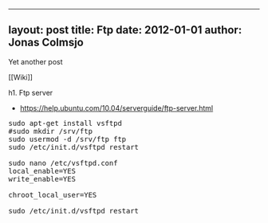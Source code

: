 
---
layout: post
title: Ftp
date: 2012-01-01
author: Jonas Colmsjo
---

Yet another post





[[Wiki]]

h1. Ftp server


* https://help.ubuntu.com/10.04/serverguide/ftp-server.html


<pre>
sudo apt-get install vsftpd
#sudo mkdir /srv/ftp
sudo usermod -d /srv/ftp ftp 
sudo /etc/init.d/vsftpd restart

sudo nano /etc/vsftpd.conf
local_enable=YES
write_enable=YES

chroot_local_user=YES

sudo /etc/init.d/vsftpd restart

</pre>
